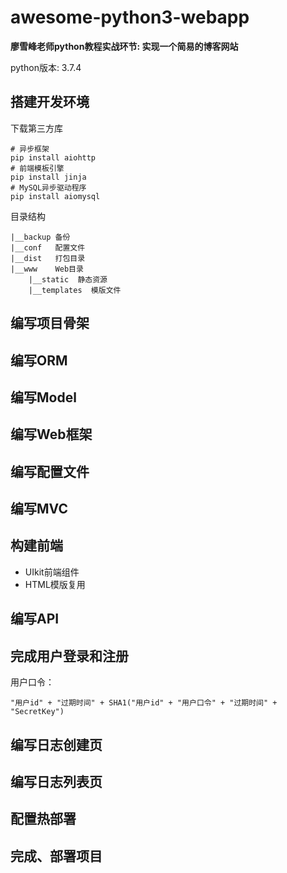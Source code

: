 # awesome-python3-webapp

**廖雪峰老师python教程实战环节: 实现一个简易的博客网站**

python版本: 3.7.4

## 搭建开发环境

下载第三方库

```shell
# 异步框架
pip install aiohttp
# 前端模板引擎
pip install jinja
# MySQL异步驱动程序
pip install aiomysql
```
目录结构

```
|__backup 备份
|__conf   配置文件
|__dist   打包目录
|__www    Web目录
    |__static  静态资源
    |__templates  模版文件
```
## 编写项目骨架

## 编写ORM

## 编写Model

## 编写Web框架

## 编写配置文件

## 编写MVC

## 构建前端

- UIkit前端组件
- HTML模版复用

## 编写API

## 完成用户登录和注册

用户口令：
```plain
"用户id" + "过期时间" + SHA1("用户id" + "用户口令" + "过期时间" + "SecretKey")
```

## 编写日志创建页

## 编写日志列表页

## 配置热部署

## 完成、部署项目



